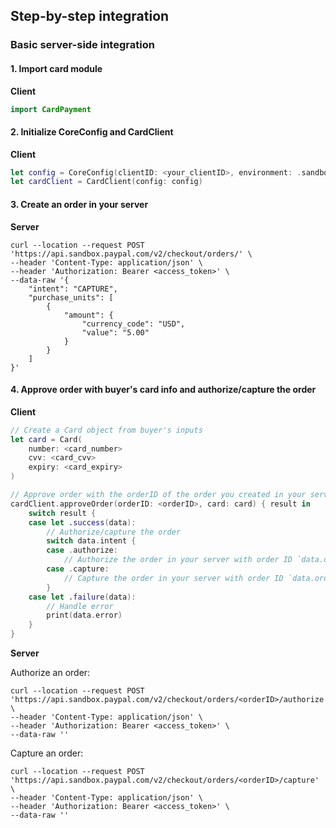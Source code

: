 ## Step-by-step integration

### Basic server-side integration

#### 1. Import card module

**Client**

```swift
import CardPayment
```

#### 2. Initialize CoreConfig and CardClient

**Client**

```swift
let config = CoreConfig(clientID: <your_clientID>, environment: .sandbox)
let cardClient = CardClient(config: config)
```

#### 3. Create an order in your server

**Server**

```
curl --location --request POST 'https://api.sandbox.paypal.com/v2/checkout/orders/' \
--header 'Content-Type: application/json' \
--header 'Authorization: Bearer <access_token>' \
--data-raw '{
    "intent": "CAPTURE",
    "purchase_units": [
        {
            "amount": {
                "currency_code": "USD",
                "value": "5.00"
            }
        }
    ]
}'
```

#### 4. Approve order with buyer's card info and authorize/capture the order

**Client**

```swift
// Create a Card object from buyer's inputs
let card = Card(
    number: <card_number>
    cvv: <card_cvv>
    expiry: <card_expiry>
)

// Approve order with the orderID of the order you created in your server in step 3
cardClient.approveOrder(orderID: <orderID>, card: card) { result in
    switch result {
    case let .success(data):
        // Authorize/capture the order
        switch data.intent {
        case .authorize:
            // Authorize the order in your server with order ID `data.orderID`
        case .capture:
            // Capture the order in your server with order ID `data.orderID`
        }
    case let .failure(data):
        // Handle error
        print(data.error)
    }
}
```

**Server**

Authorize an order:
```
curl --location --request POST 'https://api.sandbox.paypal.com/v2/checkout/orders/<orderID>/authorize' \
--header 'Content-Type: application/json' \
--header 'Authorization: Bearer <access_token>' \
--data-raw ''
```

Capture an order:
```
curl --location --request POST 'https://api.sandbox.paypal.com/v2/checkout/orders/<orderID>/capture' \
--header 'Content-Type: application/json' \
--header 'Authorization: Bearer <access_token>' \
--data-raw ''
```
